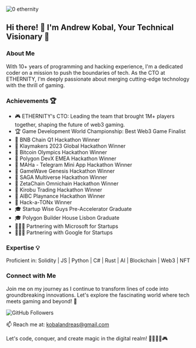 
![0 ethernity](https://github.com/andreykobal/andreykobal/assets/19206978/3998a26d-67e5-4521-9eda-29eed0312b8f)

## Hi there! 👋 I'm Andrew Kobal, Your Technical Visionary 🚀

### About Me
With 10+ years of programming and hacking experience, I'm a dedicated coder on a mission to push the boundaries of tech. As the CTO at ETHERNITY, I'm deeply passionate about merging cutting-edge technology with the thrill of gaming.

### Achievements 🏆
- 🎮 ETHERNITY's CTO: Leading the team that brought 1M+ players together, shaping the future of web3 gaming.
- 🏆 Game Development World Championship: Best Web3 Game Finalist
- 🥇 BNB Chain Q1 Hackathon Winner
- 🥇 Klaymakers 2023 Global Hackathon Winner
- 🥇 Bitcoin Olympics Hackathon Winner
- 🥇 Polygon DevX EMEA Hackathon Winner
- 🥇 MAHa - Telegram Mini App Hackathon Winner
- 🥇 GameWave Genesis Hackathon Winner
- 🥇 SAGA Multiverse Hackathon Winner
- 🥇 ZetaChain Omnichain Hackathon Winner
- 🥇 Kirobu Trading Hackathon Winner
- 🥇 AIBC Playnance Hackathon Winner
- 🥇 Hack-a-TONx Winner
- 🎓 Startup Wise Guys Pre-Accelerator Graduate
- 🎓 Polygon Builder House Lisbon Graduate
- 👨🏻‍💻 Partnering with Microsoft for Startups
- 👨🏻‍💻 Partnering with Google for Startups

### Expertise 💡
Proficient in: Solidity | JS | Python | C# | Rust | AI | Blockchain | Web3 | NFT 

### Connect with Me
Join me on my journey as I continue to transform lines of code into groundbreaking innovations. Let's explore the fascinating world where tech meets gaming and beyond! 🌟

![GitHub Followers](https://img.shields.io/github/followers/andreykobal?label=Follow&style=social)

📫 Reach me at: kobalandreas@gmail.com

Let's code, conquer, and create magic in the digital realm! 🚀👨🏻‍💻🎮

